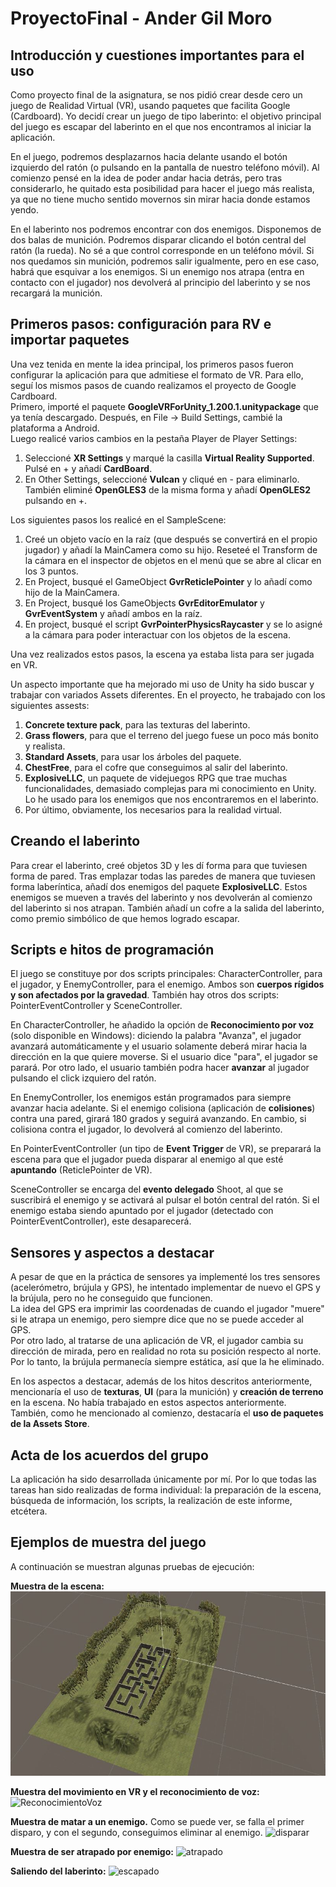 # ProyectoFinal - Ander Gil Moro

## Introducción y cuestiones importantes para el uso
Como proyecto final de la asignatura, se nos pidió crear desde cero un juego de Realidad Virtual (VR), usando paquetes que facilita Google (Cardboard). Yo decidí crear un juego de tipo laberinto: el objetivo principal del juego es escapar del laberinto en el que nos encontramos al iniciar la aplicación.

En el juego, podremos desplazarnos hacia delante usando el botón izquierdo del ratón (o pulsando en la pantalla de nuestro teléfono móvil). Al comienzo pensé en la idea de poder andar hacia detrás, pero tras considerarlo, he quitado esta posibilidad para hacer el juego más realista, ya que no tiene mucho sentido movernos sin mirar hacia donde estamos yendo.

En el laberinto nos podremos encontrar con dos enemigos. Disponemos de dos balas de munición. Podremos disparar clicando el botón central del ratón (la rueda). No sé a que control corresponde en un teléfono móvil. Si nos quedamos sin munición, podremos salir igualmente, pero en ese caso, habrá que esquivar a los enemigos. Si un enemigo nos atrapa (entra en contacto con el jugador) nos devolverá al principio del laberinto y se nos recargará la munición.

## Primeros pasos: configuración para RV e importar paquetes
Una vez tenida en mente la idea principal, los primeros pasos fueron configurar la aplicación para que admitiese el formato de VR. Para ello, seguí los mismos pasos de cuando realizamos el proyecto de Google Cardboard.    
Primero, importé el paquete **GoogleVRForUnity_1.200.1.unitypackage** que ya tenía descargado. Después, en File -> Build Settings, cambié la plataforma a Android.  
Luego realicé varios cambios en la pestaña Player de Player Settings:
1. Seleccioné **XR Settings** y marqué la casilla **Virtual Reality Supported**. Pulsé en + y añadí **CardBoard**.
2. En Other Settings, seleccioné **Vulcan** y cliqué en - para eliminarlo. También eliminé **OpenGLES3** de la misma forma y añadí **OpenGLES2** pulsando en +.

Los siguientes pasos los realicé en el SampleScene:
1. Creé un objeto vacío en la raíz (que después se convertirá en el propio jugador) y añadí la MainCamera como su hijo. Reseteé el Transform de la cámara en el inspector de objetos en el menú que se abre al clicar en los 3 puntos.
2. En Project, busqué el GameObject **GvrReticlePointer** y lo añadí como hijo de la MainCamera.
2. En Project, busqué los GameObjects **GvrEditorEmulator** y **GvrEventSystem** y añadí ambos en la raíz.
3. En project, busqué el script **GvrPointerPhysicsRaycaster** y se lo asigné a la cámara para poder interactuar con los objetos de la escena.

Una vez realizados estos pasos, la escena ya estaba lista para ser jugada en VR.

Un aspecto importante que ha mejorado mi uso de Unity ha sido buscar y trabajar con variados Assets diferentes. En el proyecto, he trabajado con los siguientes assests:
1. **Concrete texture pack**, para las texturas del laberinto.
2. **Grass flowers**, para que el terreno del juego fuese un poco más bonito y realista.
3. **Standard Assets**, para usar los árboles del paquete.
4. **ChestFree**, para el cofre que conseguimos al salir del laberinto.
5. **ExplosiveLLC**, un paquete de videjuegos RPG que trae muchas funcionalidades, demasiado complejas para mi conocimiento en Unity. Lo he usado para los enemigos que nos encontraremos en el laberinto.
6. Por último, obviamente, los necesarios para la realidad virtual.

## Creando el laberinto

Para crear el laberinto, creé objetos 3D y les dí forma para que tuviesen forma de pared. Tras emplazar todas las paredes de manera que tuviesen forma laberíntica, añadí dos enemigos del paquete **ExplosiveLLC**. Estos enemigos se mueven a través del laberinto y nos devolverán al comienzo del laberinto si nos atrapan. También añadí un cofre a la salida del laberinto, como premio simbólico de que hemos logrado escapar.

## Scripts e hitos de programación

El juego se constituye por dos scripts principales: CharacterController, para el jugador, y EnemyController, para el enemigo. Ambos son **cuerpos rígidos y son afectados por la gravedad**. También hay otros dos scripts: PointerEventController y SceneController.

En CharacterController, he añadido la opción de **Reconocimiento por voz** (solo disponible en Windows): diciendo la palabra "Avanza", el jugador avanzará automáticamente y el usuario solamente deberá mirar hacia la dirección en la que quiere moverse. Si el usuario dice "para", el jugador se parará. Por otro lado, el usuario también podra hacer **avanzar** al jugador pulsando el click izquiero del ratón. 

En EnemyController, los enemigos están programados para siempre avanzar hacia adelante. Si el enemigo colisiona (aplicación de **colisiones**) contra una pared, girará 180 grados y seguirá avanzando. En cambio, si colisiona contra el jugador, lo devolverá al comienzo del laberinto.

En PointerEventController (un tipo de **Event Trigger** de VR), se preparará la escena para que el jugador pueda disparar al enemigo al que esté **apuntando** (ReticlePointer de VR).

SceneController se encarga del **evento delegado** Shoot, al que se suscribirá el enemigo y se activará al pulsar el botón central del ratón. Si el enemigo estaba siendo apuntado por el jugador (detectado con PointerEventController), este desaparecerá.


## Sensores y aspectos a destacar

A pesar de que en la práctica de sensores ya implementé los tres sensores (acelerómetro, brújula y GPS), he intentado implementar de nuevo el GPS y la brújula, pero no he conseguido que funcionen.  
La idea del GPS era imprimir las coordenadas de cuando el jugador "muere" si le atrapa un enemigo, pero siempre dice que no se puede acceder al GPS.  
Por otro lado, al tratarse de una aplicación de VR, el jugador cambia su dirección de mirada, pero en realidad no rota su posición respecto al norte. Por lo tanto, la brújula permanecía siempre estática, así que la he eliminado.

En los aspectos a destacar, además de los hitos descritos anteriormente, mencionaría el uso de **texturas**, **UI** (para la munición) y **creación de terreno** en la escena. No había trabajado en estos aspectos anteriormente. También, como he mencionado al comienzo, destacaría el **uso de paquetes de la Assets Store**. 


## Acta de los acuerdos del grupo

La aplicación ha sido desarrollada únicamente por mí. Por lo que todas las tareas han sido realizadas de forma individual: la preparación de la escena, búsqueda de información, los scripts, la realización de este informe, etcétera.

## Ejemplos de muestra del juego

A continuación se muestran algunas pruebas de ejecución:

**Muestra de la escena:**  
![escena](img/captura.jpg)

**Muestra del movimiento en VR y el reconocimiento de voz:**  
![ReconocimientoVoz](img/1.gif)

**Muestra de matar a un enemigo.** Como se puede ver, se falla el primer disparo, y con el segundo, conseguimos eliminar al enemigo.
![disparar](img/2.gif)

**Muestra de ser atrapado por enemigo:**
![atrapado](img/3.gif)

**Saliendo del laberinto:**
![escapado](img/4.gif)




